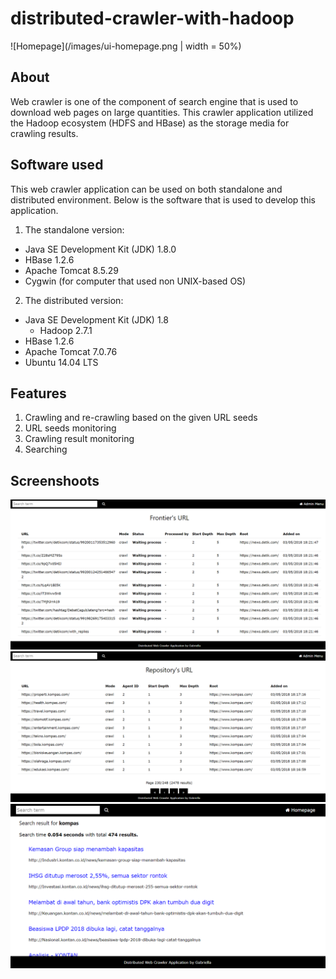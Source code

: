 # distributed-crawler-with-hadoop

![Homepage](/images/ui-homepage.png | width = 50%)

## About
Web crawler is one of the component of search engine that is used to download web pages on large quantities. 
This crawler application utilized the Hadoop ecosystem (HDFS and HBase) as the storage media for crawling results.

## Software used
This web crawler application can be used on both standalone and distributed environment. Below is the software that is used to develop this application.
1. The standalone version:
  * Java SE Development Kit (JDK) 1.8.0
  * HBase 1.2.6
  * Apache Tomcat 8.5.29
  * Cygwin (for computer that used non UNIX-based OS)
2. The distributed version:
  * Java SE Development Kit (JDK) 1.8
	* Hadoop 2.7.1
  * HBase 1.2.6
  * Apache Tomcat 7.0.76
  * Ubuntu 14.04 LTS 
  
## Features
1. Crawling and re-crawling based on the given URL seeds
2. URL seeds monitoring
3. Crawling result monitoring
4. Searching 

## Screenshoots
![URL seeds monitoring page](/images/ui-front.png)
![Crawling results monitoring page](/images/ui-repo.png)
![Searching results display](/images/ui-resusr.png)
